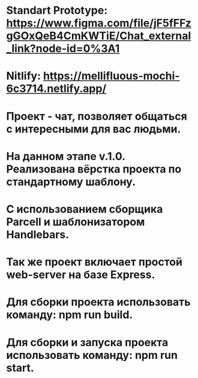 # Standart Prototype: https://www.figma.com/file/jF5fFFzgGOxQeB4CmKWTiE/Chat_external_link?node-id=0%3A1

# Nitlify: https://mellifluous-mochi-6c3714.netlify.app/

# Проект - чат, позволяет общаться с интересными для вас людьми.

# На данном этапе v.1.0. Реализована вёрстка проекта по стандартному шаблону.

# С использованием сборщика Parcell и шаблонизатором Handlebars.

# Так же проект включает простой web-server на базе Express.

# Для сборки проекта использовать команду: npm run build.

# Для сборки и запуска проекта использовать команду: npm run start.

#
